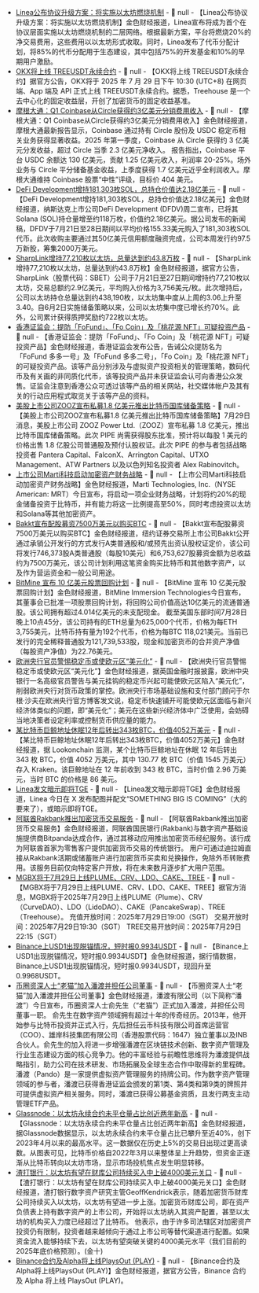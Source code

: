 - [Linea公布协议升级方案：将实施以太坊燃烧机制](https://x.com/LineaBuild/status/1950167316634767502) - 📰 null - 【Linea公布协议升级方案：将实施以太坊燃烧机制】金色财经报道，Linea宣布将成为首个在协议层面实施以太坊燃烧机制的二层网络。根据最新方案，平台将燃烧20%的净交易费用，这些费用以以太坊形式收取。同时，Linea发布了代币分配计划，将85%的代币分配用于生态建设，其中包括75%的开发基金和10%的早期用户激励。
- [OKX将上线 TREEUSDT永续合约](https://www.okx.com/zh-hans/help/okx-to-list-perpetual-futures-for-tree-crypto) - 📰 null - 【OKX将上线 TREEUSDT永续合约】据官方公告，OKX将于 2025 年 7 月 29 日下午 10:30 (UTC+8) 在网页端、App 端及 API 正式上线 TREEUSDT永续合约。据悉，Treehouse 是一个去中心化的固定收益层，开创了加密货币的固定收益基准。
- [​​摩根大通：Q1 Coinbase从Circle获得约3亿美元分销费用收入]() - 📰 null - 【​​摩根大通：Q1 Coinbase从Circle获得约3亿美元分销费用收入】金色财经报道，摩根大通最新报告显示，Coinbase 通过持有 Circle 股份及 USDC 稳定币相关业务获得显著收益。2025 年第一季度，Coinbase 从 Circle 获得约 3 亿美元分发收益，超过 Circle 当季 2.3 亿美元净收入。 
报告指出，Coinbase 平台 USDC 余额达 130 亿美元，贡献 1.25 亿美元收入，利润率 20-25%。场外业务与 Circle 平分储备基金收益，上季度获得 1.7 亿美元近乎全利润收入。摩根大通维持 Coinbase 股票“中性”评级，目标价 404 美元。
- [DeFi Development增持181,303枚SOL，总持仓价值达2.18亿美元](https://www.coindesk.com/markets/2025/07/29/defi-dev-boosts-solana-treasury-to-usd218m-after-latest-purchase) - 📰 null - 【DeFi Development增持181,303枚SOL，总持仓价值达2.18亿美元】金色财经报道，纳斯达克上市公司DeFi Development (DFDV)周二宣布，已将其Solana (SOL)持仓量增至约118万枚，价值约2.18亿美元。据公司发布的新闻稿，DFDV于7月21日至28日期间以平均价格155.33美元购入了181,303枚SOL代币。此次收购主要通过其50亿美元信用额度融资完成，公司本周发行约97.5万新股，筹集2000万美元。
- [SharpLink增持77,210枚以太坊，总量达到约43.8万枚](https://x.com/SharpLinkGaming/status/1950166745303662666) - 📰 null - 【SharpLink增持77,210枚以太坊，总量达到约43.8万枚】金色财经报道，据官方公告，SharpLink（股票代码：SBET）公司于7月21日至27日期间增持约77,210枚以太坊，交易总额约2.9亿美元，平均购入价格为3,756美元/枚。此次增持后，公司以太坊持仓总量达到约438,190枚，以太坊集中度从上周的3.06上升至3.40。自6月2日实施储备策略以来，公司以太坊集中度已增长约70%。此外，公司累计获得质押奖励约722枚以太坊。
- [香港证监会：提防「FoFund」、「Fo Coin」及「桃花源 NFT」可疑投资产品](https://mp.weixin.qq.com/s/52XwRXinHaLXWnwnzywtYg) - 📰 null - 【香港证监会：提防「FoFund」、「Fo Coin」及「桃花源 NFT」可疑投资产品】金色财经报道，香港证监会发布公告，告诫公众提防名为「FoFund 多多一号」及「FoFund 多多二号」，「Fo Coin」及「桃花源 NFT」的可疑投资产品。该等产品分别涉及与虚拟资产投资相关的管理策略，数码代币及有关画的非同质化代币，该等投资产品并未获证监会认可向香港公众发售。证监会注意到香港公众可透过该等产品的相关网站，社交媒体帐户及其有关的行动应用程式取览关于该等产品的资料。
- [美股上市公司ZOOZ宣布私募1.8 亿美元推出比特币国库储备策略](https://www.globenewswire.com/news-release/2025/07/29/3123142/0/en/ZOOZ-Announces-Private-Placement-of-180-Million-to-Launch-a-Bitcoin-Treasury-Reserve-Strategy.html) - 📰 null - 【美股上市公司ZOOZ宣布私募1.8 亿美元推出比特币国库储备策略】7月29日消息，美股上市公司 ZOOZ Power Ltd.（ZOOZ）宣布私募 1.8 亿美元，推出比特币国库储备策略。此次 PIPE 尚需获得股东批准，预计将以每股 1 美元的价格出售 1.8 亿股公司普通股及预付认股权证。此次 PIPE 的参与者包括战略投资者 Pantera Capital、FalconX、Arrington Capital、UTXO Management、ATW Partners 以及以色列知名投资者 Alex Rabinovitch。
- [上市公司Marti科技启动加密资产财务战略](https://www.businesswire.com/news/home/20250729433162/en/Marti-to-Execute-Crypto-Asset-Treasury-Strategy) - 📰 null - 【上市公司Marti科技启动加密资产财务战略】金色财经报道，Marti Technologies, Inc.（NYSE American: MRT）今日宣布，将启动一项企业财务战略，计划将约20%的现金储备投资于比特币，并有能力将这一比例提高至50%，同时考虑投资以太坊和Solana等其他加密资产。
- [Bakkt宣布配股募资7500万美元以购买BTC](https://www.businesswire.com/news/home/20250724758829/en/Bakkt-Announces-Proposed-Public-Offering) - 📰 null - 【Bakkt宣布配股募资7500万美元以购买BTC】金色财经报道，纽约证券交易所上市公司Bakkt公开通过承销公开发行的方式发行A类普通股和/或预先出资认股权证定价，该公司将发行746,373股A类普通股（每股10美元）和6,753,627股募资金额为总收益约为7500万美元，该公司计划利用这笔资金购买比特币和其他数字资产，以及作为营运资金和一般公司用途。
- [BitMine 宣布 10 亿美元股票回购计划](https://www.prnewswire.com/news-releases/bitmine-immersion-bmnr-announces-1-billion-stock-repurchase-program-302515955.html) - 📰 null - 【BitMine 宣布 10 亿美元股票回购计划】金色财经报道，BitMine Immersion Technologies今日宣布，其董事会已批准一项股票回购计划，将回购公司价值高达10亿美元的流通普通股。该公司拥有超过4.014亿美元的未支配现金。 
截至美国东部时间7月28日晚上10点45分，该公司持有的ETH总量为625,000个代币，价格为每ETH 3,755美元，比特币持有量为192个代币，价格为每BTC 118,021美元。当前已发行的完全稀释普通股为121,739,533股，现金和加密货币的合并资产净值（每股资产净值）为22.76美元。
- [欧洲央行官员警惕稳定币或使欧元区“美元化”](https://www.ft.com/content/f276c632-5480-46c3-b266-38c11e6932d3) - 📰 null - 【欧洲央行官员警惕稳定币或使欧元区“美元化”】金色财经报道，据英国金融时报披露，欧洲中央银行一名高级官员警告与美元挂钩的稳定币兴起可能使欧元区陷入“美元化”，削弱欧洲央行对货币政策的掌控。欧洲央行市场基础设施和支付部门顾问于尔根·沙夫在欧洲央行官方博客发文说，稳定币快速铺开可能使欧元区面临与新兴经济体类似的问题，即“美元化”；美元在这些新兴经济体中广泛使用，会妨碍当地决策者设定利率或控制货币供应量的能力。
- [某比特币巨鲸地址休眠12年后转出343枚BTC，价值4052万美元](https://x.com/lookonchain/status/1950151626649489420) - 📰 null - 【某比特币巨鲸地址休眠12年后转出343枚BTC，价值4052万美元】金色财经报道，据 Lookonchain 监测，某个比特币巨鲸地址在休眠 12 年后转出 343 枚 BTC，价值 4052 万美元，其中 130.77 枚 BTC（价值 1545 万美元）存入 Kraken。该巨鲸地址在 12 年前收到 343 枚 BTC，当时价值 2.96 万美元，当时 BTC 的价格是 86 美元。
- [Linea发文暗示即将TGE](https://x.com/LineaBuild/status/1950149639367274635) - 📰 null - 【Linea发文暗示即将TGE】金色财经报道，Linea 今日在 X 发布配图并配文“SOMETHING BIG IS COMING”（大的要来了），或暗示即将TGE。
- [阿联酋Rakbank推出加密货币交易服务](https://news.bitcoin.com/rakbank-partners-bitpanda-to-launch-crypto-brokerage-service-for-retail-customers-in-the-uae/) - 📰 null - 【阿联酋Rakbank推出加密货币交易服务】金色财经报道，阿联酋国民银行(Rakbank)与数字资产基础设施提供商Bitpanda达成合作，通过其移动应用推出加密货币经纪服务。该行成为阿联酋首家为零售客户提供加密货币交易的传统银行。 
用户可通过迪拉姆直接从Rakbank活期或储蓄账户进行加密货币买卖和兑换操作，免除外币转账费用。该服务目前仅向特定客户开放，将在未来数月逐步扩大用户范围。
- [MGBX将于7月29日上线PLUME、CRV、LDO、CAKE、TREE](https://support.mgbx.com/hc/zh-cn/articles/13365065434511) - 📰 null - 【MGBX将于7月29日上线PLUME、CRV、LDO、CAKE、TREE】据官方消息，MGBX将于2025年7月29日上线PLUME（Plume）、CRV（CurveDAO）、LDO（LidoDAO）、CAKE（PancakeSwap）、TREE（Treehouse）。 
充值开放时间：2025年7月29日19:00（SGT） 
交易开放时间：2025年7月29日19:30（SGT） 
TREE交易开放时间：2025年7月29日22:15（SGT）
- [Binance上USD1出现脱锚情况，短时报0.9934USDT]() - 📰 null - 【Binance上USD1出现脱锚情况，短时报0.9934USDT】金色财经报道，据行情数据，Binance上USD1出现脱锚情况，短时报0.9934USDT，现回升至0.9968USDT。
- [币圈资深人士“老猫”加入潘渡并担任公司董事](https://mp.weixin.qq.com/s/eknKcS7nviVH7R10MB7Mug) - 📰 null - 【币圈资深人士“老猫”加入潘渡并担任公司董事】金色财经报道，潘渡有限公司（以下简称“潘渡”）今日宣布，币圈资深人士俞先生（“老猫”）正式加入潘渡，并担任公司董事一职。 
俞先生在数字资产领域拥有超过十年的传奇经历。2013年，他开始参与比特币投资并正式入行，先后担任云币科技有限公司首席运营官（COO）、雄岸科技集团有限公司（⾹港股票代码：1647）独立董事以及INB 合伙人。俞先生的加入将进一步增强潘渡在区块链技术创新、数字资产管理及行业生态建设方面的核心竞争力。他的丰富经验与前瞻性思维将为潘渡提供战略指引，助力公司在技术研发、市场拓展及全球生态合作中取得新的里程碑。 
潘渡（Pando）是一家提供虚拟资产管理服务的持牌公司。作为数字资产管理领域的参与者，潘渡已获得香港证监会颁发的第1类、第4类和第9类的牌照并可提供虚拟资产相关服务。同时，潘渡已获得公募基金资质，且发行两支主动管理ETF产品。
- [Glassnode：以太坊永续合约未平仓量占比创近两年新高]() - 📰 null - 【Glassnode：以太坊永续合约未平仓量占比创近两年新高】金色财经报道，据Glassnode数据显示，以太坊永续合约未平仓量占比已攀升至近40%，创下2023年4月以来的最高水平。这一数据仅在历史上5%的交易日出现过更高读数。从图表可见，比特币价格自2022年3月以来整体呈上升趋势，但资金正逐渐从比特币转向以太坊市场，显示市场投机焦点发生明显转移。
- [渣打银行：以太坊有望在财库公司持续买入中上破4000美元关口]() - 📰 null - 【渣打银行：以太坊有望在财库公司持续买入中上破4000美元关口】金色财经报道，渣打银行数字资产研究主管GeoffKendrick表示，随着加密货币财库公司持续买入以太坊，以太坊有望进一步上涨。加密货币财库公司，即在资产负债表上持有数字资产的上市公司，开始将以太坊纳入其资产配置，甚至以太坊的机构买入力度已经超过了比特币。 
他表示，由于许多司法辖区对加密资产投资仍有限制，投资者越来越倾向于通过上市公司等替代渠道进行配置。如果资金流入能够持续下去，以太坊有望突破关键的4000美元水平（我们目前的2025年底价格预测）。(金十)
- [Binance合约及Alpha将上线PlaysOut (PLAY)]() - 📰 null - 【Binance合约及Alpha将上线PlaysOut (PLAY)】金色财经报道，据官方公告，Binance 合约及 Alpha 将上线 PlaysOut (PLAY)。
